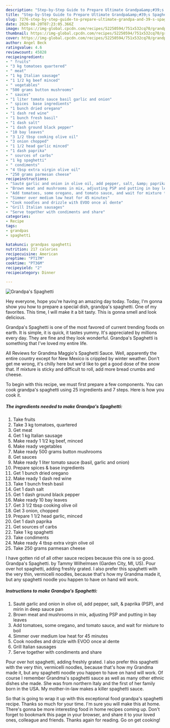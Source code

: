 ```yaml
---
description: "Step-by-Step Guide to Prepare Ultimate Grandpa&amp;#39;s Spaghetti"
title: "Step-by-Step Guide to Prepare Ultimate Grandpa&amp;#39;s Spaghetti"
slug: 7276-step-by-step-guide-to-prepare-ultimate-grandpa-and-39-s-spaghetti
date: 2020-08-20T07:23:05.366Z
image: https://img-global.cpcdn.com/recipes/52250594/751x532cq70/grandpas-spaghetti-recipe-main-photo.jpg
thumbnail: https://img-global.cpcdn.com/recipes/52250594/751x532cq70/grandpas-spaghetti-recipe-main-photo.jpg
cover: https://img-global.cpcdn.com/recipes/52250594/751x532cq70/grandpas-spaghetti-recipe-main-photo.jpg
author: Angel Beck
ratingvalue: 4.6
reviewcount: 45828
recipeingredient:
- " fruits"
- "3 kg tomatoes quartered"
- " meat"
- "1 kg Italian sausage"
- "1 1/2 kg beef minced"
- " vegetables"
- "500 grams button mushrooms"
- " sauces"
- "1 liter tomato sauce basil garlic and onion"
- " spices  base ingredients"
- "1 bunch dried oregano"
- "1 dash red wine"
- "1 bunch fresh basil"
- "1 dash salt"
- "1 dash ground black pepper"
- "10 bay leaves"
- "3 1/2 tbsp cooking olive oil"
- "3 onion chopped"
- "1 1/2 head garlic minced"
- "1 dash paprika"
- " sources of carbs"
- "1 kg spaghetti"
- " condiments"
- "4 tbsp extra virgin olive oil"
- "250 grams parmesan cheese"
recipeinstructions:
- "Sauté garlic and onion in olive oil, add pepper, salt, &amp; paprika (PSP), and mirin in deep sauce pan"
- "Brown meat and mushrooms in mix, adjusting PSP and putting in bay leaves"
- "Add tomatoes, some oregano, and tomato sauce, and wait for mixture to boil"
- "Simmer over medium low heat for 45 minutes"
- "Cook noodles and drizzle with EVOO once al dente"
- "Grill Italian sausages"
- "Serve together with condiments and share"
categories:
- Recipe
tags:
- grandpas
- spaghetti

katakunci: grandpas spaghetti 
nutrition: 217 calories
recipecuisine: American
preptime: "PT17M"
cooktime: "PT36M"
recipeyield: "2"
recipecategory: Dinner

---
```



![Grandpa&#39;s Spaghetti](https://img-global.cpcdn.com/recipes/52250594/751x532cq70/grandpas-spaghetti-recipe-main-photo.jpg)

Hey everyone, hope you're having an amazing day today. Today, I'm gonna show you how to prepare a special dish, grandpa&#39;s spaghetti. One of my favorites. This time, I will make it a bit tasty. This is gonna smell and look delicious.

Grandpa&#39;s Spaghetti is one of the most favored of current trending foods on earth. It is simple, it is quick, it tastes yummy. It's appreciated by millions every day. They are fine and they look wonderful. Grandpa&#39;s Spaghetti is something that I've loved my entire life.

All Reviews for Grandma Maggio&#39;s Spaghetti Sauce. Well, apparently the entire country except for New Mexico is crippled by winter weather. Don&#39;t get me wrong, it&#39;s chilly here but we&#39;d like to get a good dose of the snow that. If mixture is sticky and difficult to roll, add more bread crumbs and cheese.


To begin with this recipe, we must first prepare a few components. You can cook grandpa&#39;s spaghetti using 25 ingredients and 7 steps. Here is how you cook it.

<!--inarticleads1-->

##### The ingredients needed to make Grandpa&#39;s Spaghetti:

1. Take  fruits
1. Take 3 kg tomatoes, quartered
1. Get  meat
1. Get 1 kg Italian sausage
1. Make ready 1 1/2 kg beef, minced
1. Make ready  vegetables
1. Make ready 500 grams button mushrooms
1. Get  sauces
1. Make ready 1 liter tomato sauce (basil, garlic and onion)
1. Prepare  spices &amp; base ingredients
1. Get 1 bunch dried oregano
1. Make ready 1 dash red wine
1. Take 1 bunch fresh basil
1. Get 1 dash salt
1. Get 1 dash ground black pepper
1. Make ready 10 bay leaves
1. Get 3 1/2 tbsp cooking olive oil
1. Get 3 onion, chopped
1. Prepare 1 1/2 head garlic, minced
1. Get 1 dash paprika
1. Get  sources of carbs
1. Take 1 kg spaghetti
1. Take  condiments
1. Make ready 4 tbsp extra virgin olive oil
1. Take 250 grams parmesan cheese


I have gotten rid of all other sauce recipes because this one is so good. Grandpa&#39;s Spaghetti. by Tammy Wilhelmsen (Garden City, MI, US). Pour over hot spaghetti, adding freshly grated. I also prefer this spaghetti with the very thin, vermicelli noodles, because that&#39;s how my Grandma made it, but any spaghetti noodle you happen to have on hand will work. 

<!--inarticleads2-->

##### Instructions to make Grandpa&#39;s Spaghetti:

1. Sauté garlic and onion in olive oil, add pepper, salt, &amp; paprika (PSP), and mirin in deep sauce pan
1. Brown meat and mushrooms in mix, adjusting PSP and putting in bay leaves
1. Add tomatoes, some oregano, and tomato sauce, and wait for mixture to boil
1. Simmer over medium low heat for 45 minutes
1. Cook noodles and drizzle with EVOO once al dente
1. Grill Italian sausages
1. Serve together with condiments and share


Pour over hot spaghetti, adding freshly grated. I also prefer this spaghetti with the very thin, vermicelli noodles, because that&#39;s how my Grandma made it, but any spaghetti noodle you happen to have on hand will work. Of course I remember Grandma&#39;s spaghetti sauce as well as many other ethnic dishes she made. She was from northern Italy and the first of her family born in the USA. My mother-in-law makes a killer spaghetti sauce. 

So that is going to wrap it up with this exceptional food grandpa&#39;s spaghetti recipe. Thanks so much for your time. I'm sure you will make this at home. There's gonna be more interesting food in home recipes coming up. Don't forget to bookmark this page in your browser, and share it to your loved ones, colleague and friends. Thanks again for reading. Go on get cooking!
